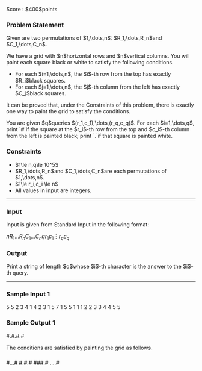
<div>

<span>

<span>

<p>
Score : $400$points
</p>

<div>

<section>

### **Problem Statement**

<p>
Given are two permutations of $1,\dots,n$: $R_1,\dots,R_n$and $C_1,\dots,C_n$.
</p>

<p>
We have a grid with $n$horizontal rows and $n$vertical columns. You will paint each square black or white to satisfy the following conditions.
</p>

<ul>

<li>
For each $i=1,\dots,n$, the $i$-th row from the top has exactly $R_i$black squares.
</li>

<li>
For each $j=1,\dots,n$, the $j$-th column from the left has exactly $C_j$black squares.
</li>

</ul>

<p>
It can be proved that, under the Constraints of this problem, there is exactly one way to paint the grid to satisfy the conditions.
</p>

<p>
You are given $q$queries $(r_1,c_1),\dots,(r_q,c_q)$.
For each $i=1,\dots,q$, print `#`if the square at the $r_i$-th row from the top and $c_i$-th column from the left is painted black; print `.`if that square is painted white.
</p>

</section>

</div>

<div>

<section>

### **Constraints**

<ul>

<li>
$1\le n,q\le 10^5$
</li>

<li>
$R_1,\dots,R_n$and $C_1,\dots,C_n$are each permutations of $1,\dots,n$.
</li>

<li>
$1\le r_i,c_i \le n$
</li>

<li>
All values in input are integers.
</li>

</ul>

</section>

</div>

---

<div>

<div>

<section>

### **Input**

<p>
Input is given from Standard Input in the following format:
</p>

<div>

$n$$R_1$$\dots$$R_n$$C_1$$\dots$$C_n$$q$$r_1$$c_1$$\vdots$$r_q$$c_q$
</div>

</section>

</div>

<div>

<section>

### **Output**

<p>
Print a string of length $q$whose $i$-th character is the answer to the $i$-th query.
</p>

</section>

</div>

</div>

---

<div>

<section>

### **Sample Input 1**

<div>

5
5 2 3 4 1
4 2 3 1 5
7
1 5
5 1
1 1
2 2
3 3
4 4
5 5

</div>

</section>

</div>

<div>

<section>

### **Sample Output 1**

<div>

#.#.#.#

</div>

<p>
The conditions are satisfied by painting the grid as follows.
</p>

<div>

#####
#...#
#.#.#
###.#
....#

</div>

</section>

</div>

</span>

</span>

</div>
